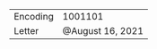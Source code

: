 <table><tbody><tr class="odd"><td>Encoding</td><td>1001101</td></tr><tr class="even"><td>Letter</td><td>@August 16, 2021</td></tr></tbody></table>
